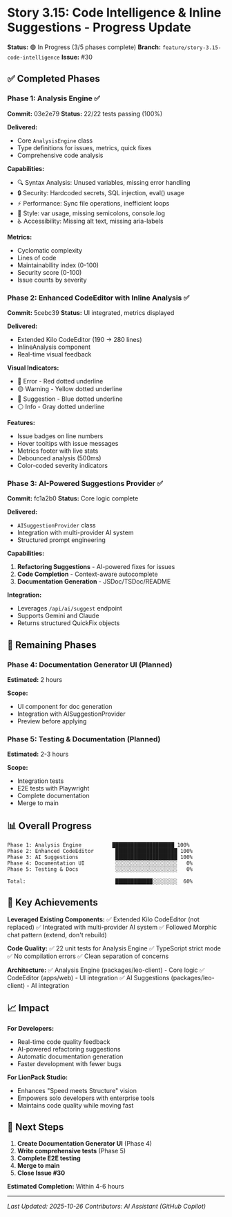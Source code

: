 # Story 3.15: Code Intelligence & Inline Suggestions - Progress Update

**Status:** 🟢 In Progress (3/5 phases complete)
**Branch:** `feature/story-3.15-code-intelligence`
**Issue:** #30

## ✅ Completed Phases

### Phase 1: Analysis Engine ✅

**Commit:** 03e2e79
**Status:** 22/22 tests passing (100%)

**Delivered:**

- Core `AnalysisEngine` class
- Type definitions for issues, metrics, quick fixes
- Comprehensive code analysis

**Capabilities:**

- 🔍 Syntax Analysis: Unused variables, missing error handling
- 🔒 Security: Hardcoded secrets, SQL injection, eval() usage
- ⚡ Performance: Sync file operations, inefficient loops
- 🎨 Style: var usage, missing semicolons, console.log
- ♿ Accessibility: Missing alt text, missing aria-labels

**Metrics:**

- Cyclomatic complexity
- Lines of code
- Maintainability index (0-100)
- Security score (0-100)
- Issue counts by severity

### Phase 2: Enhanced CodeEditor with Inline Analysis ✅

**Commit:** 5cebc39
**Status:** UI integrated, metrics displayed

**Delivered:**

- Extended Kilo CodeEditor (190 → 280 lines)
- InlineAnalysis component
- Real-time visual feedback

**Visual Indicators:**

- 🔴 Error - Red dotted underline
- 🟡 Warning - Yellow dotted underline
- 🔵 Suggestion - Blue dotted underline
- ⚪ Info - Gray dotted underline

**Features:**

- Issue badges on line numbers
- Hover tooltips with issue messages
- Metrics footer with live stats
- Debounced analysis (500ms)
- Color-coded severity indicators

### Phase 3: AI-Powered Suggestions Provider ✅

**Commit:** fc1a2b0
**Status:** Core logic complete

**Delivered:**

- `AISuggestionProvider` class
- Integration with multi-provider AI system
- Structured prompt engineering

**Capabilities:**

1. **Refactoring Suggestions** - AI-powered fixes for issues
2. **Code Completion** - Context-aware autocomplete
3. **Documentation Generation** - JSDoc/TSDoc/README

**Integration:**

- Leverages `/api/ai/suggest` endpoint
- Supports Gemini and Claude
- Returns structured QuickFix objects

## 🔄 Remaining Phases

### Phase 4: Documentation Generator UI (Planned)

**Estimated:** 2 hours

**Scope:**

- UI component for doc generation
- Integration with AISuggestionProvider
- Preview before applying

### Phase 5: Testing & Documentation (Planned)

**Estimated:** 2-3 hours

**Scope:**

- Integration tests
- E2E tests with Playwright
- Complete documentation
- Merge to main

## 📊 Overall Progress

```
Phase 1: Analysis Engine          ████████████████████ 100%
Phase 2: Enhanced CodeEditor       ████████████████████ 100%
Phase 3: AI Suggestions            ████████████████████ 100%
Phase 4: Documentation UI          ░░░░░░░░░░░░░░░░░░░░   0%
Phase 5: Testing & Docs            ░░░░░░░░░░░░░░░░░░░░   0%

Total:                             ████████████░░░░░░░░  60%
```

## 🎯 Key Achievements

**Leveraged Existing Components:**
✅ Extended Kilo CodeEditor (not replaced)
✅ Integrated with multi-provider AI system
✅ Followed Morphic chat pattern (extend, don't rebuild)

**Code Quality:**
✅ 22 unit tests for Analysis Engine
✅ TypeScript strict mode
✅ No compilation errors
✅ Clean separation of concerns

**Architecture:**
✅ Analysis Engine (packages/leo-client) - Core logic
✅ CodeEditor (apps/web) - UI integration
✅ AI Suggestions (packages/leo-client) - AI integration

## 📈 Impact

**For Developers:**

- Real-time code quality feedback
- AI-powered refactoring suggestions
- Automatic documentation generation
- Faster development with fewer bugs

**For LionPack Studio:**

- Enhances "Speed meets Structure" vision
- Empowers solo developers with enterprise tools
- Maintains code quality while moving fast

## 🚀 Next Steps

1. **Create Documentation Generator UI** (Phase 4)
2. **Write comprehensive tests** (Phase 5)
3. **Complete E2E testing**
4. **Merge to main**
5. **Close Issue #30**

**Estimated Completion:** Within 4-6 hours

---

_Last Updated: 2025-10-26_
_Contributors: AI Assistant (GitHub Copilot)_

